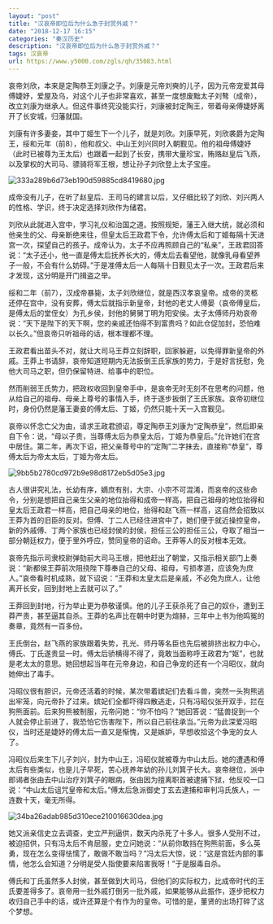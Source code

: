 ```yaml
---
layout: "post"
title: "汉哀帝即位后为什么急于封赏外戚？"
date: "2018-12-17 16:15"
categories: "秦汉历史"
description: "汉哀帝即位后为什么急于封赏外戚？"
tags: 汉哀帝
url: https://www.y5000.com/zgls/qh/35083.html
---
```






哀帝刘欣，本来是定陶恭王刘康之子。刘康是元帝刘奭的儿子，因为元帝宠爱其母傅婕妤，爱屋及乌，对这个儿子也非常喜欢，甚至一度想废黜太子刘骜（成帝），改立刘康为继承人。但这件事终究没能实行，刘康被封定陶王，带着母亲傅婕妤离开了长安城，归藩就国。

刘康有许多妻妾，其中丁姬生下一个儿子，就是刘欣。刘康早死，刘欣袭爵为定陶王，绥和元年（前8），他和叔父、中山王刘兴同时入朝觐见。他的祖母傅婕妤（此时已被尊为王太后）也跟着一起到了长安，携带大量珍宝，贿赂赵皇后飞燕，以及掌权的大司马、骠骑将军王根，想让孙子刘欣登上太子宝座。

![333a289b6d73eb190d59885cd8419680.jpg](https://img.y5000.com/uploads/allimg/181018/333a289b6d73eb190d59885cd8419680.jpg)

成帝没有儿子，在听了赵皇后、王司马的建言以后，又仔细比较了刘欣、刘兴两人的性格、学识，终于决定选择刘欣作为储君。

刘欣从此就进入宫中，学习礼仪和治国之道。按照规矩，藩王入继大统，就必须和他亲生的父、母亲断绝来往，但皇太后王政君下令，允许傅太后和丁姬每隔十天进宫一次，探望自己的孩子。成帝认为，太子不应再照顾自己的“私亲”，王政君回答说：“太子还小，他一直是傅太后抚养长大的，傅太后去看望他，就像乳母看望养子一般，不会有什么妨碍。”于是准傅太后一人每隔十日觐见太子一次。王政君后来才发现，这分明是开门揖盗之举。

绥和二年（前7），汉成帝暴毙，太子刘欣继位，就是西汉孝哀皇帝。成帝的灵柩还停在宫中，没有安葬，傅太后就指示新皇帝，封他的老丈人傅晏（哀帝傅皇后，是傅太后的堂侄女）为孔乡侯，封他的舅舅丁明为阳安侯。太子太傅师丹劝哀帝说：“天下是陛下的天下啊，您的亲戚还怕得不到富贵吗？如此仓促加封，恐怕难以长久。”但哀帝只听祖母的话，根本理都不理。

王政君看出苗头不对，就让大司马王莽立刻辞职，回家躲避，以免得罪新皇帝的外戚。王莽上书请辞，哀帝知道短期内无法扳倒王氏家族的势力，于是好言抚慰，免他大司马之职，但仍保留特进、给事中的职位。

然而削弱王氏势力，把政权收回到皇帝手中，是哀帝无时无刻不在思考的问题，他从给自己的祖母、母亲上尊号的事情入手，终于逐步扳倒了王氏家族。哀帝初继位时，身份仍然是藩王妻妾的傅太后、丁姬，仍然只能十天一入宫觐见。

哀帝以怀念亡父为由，请求王政君颁诏，尊定陶恭王刘康为“定陶恭皇”，然后即亲自下令：说，“母以子贵，当尊傅太后为恭皇太后，丁姬为恭皇后。”允许她们在宫中居住。第二年，再次下诏，把父亲尊号中的“定陶”二字抹去，直接称“恭皇”，尊傅太后为帝太太后，丁姬为帝太后。

![9bb5b2780cd972b9e98d8172eb5d05e3.jpg](https://img.y5000.com/uploads/allimg/181018/9bb5b2780cd972b9e98d8172eb5d05e3.jpg)

古人很讲究礼法，长幼有序，嫡庶有别，大宗、小宗不可混淆，而哀帝的这些命令，分别是想把自己亲生父亲的地位抬得和成帝一样高，把自己祖母的地位抬得和皇太后王政君一样高，把自己母亲的地位，抬得和赵飞燕一样高，这自然会招致以王莽为首的旧臣的反对。但傅、丁二人已经住进宫中了，她们便于就近操控皇帝，新的外戚傅、丁两个家族也已经封侯的封侯，担任三公的担任三公，夺取了相当一部分朝廷权力，便于里外呼应，赞同皇帝的诏命。王莽等人的反对根本无效。

哀帝先指示司隶校尉弹劾前大司马王根，把他赶出了朝堂，又指示相关部门上奏说：“新都侯王莽前次阻挠陛下尊奉自己的父母、祖母，亏损孝道，应该免为庶人。”哀帝看时机成熟，就下诏说：“王莽和太皇太后是亲戚，不必免为庶人，让他离开长安，回到封地上去就可以了。”

王莽回到封地，行为举止更为恭敬谨慎。他的儿子王获杀死了自己的奴仆，遭到王莽严责，甚至逼其自杀。王莽的名声比在朝中时更为煊赫，三年中上书为他鸣冤的奏章，竟然有一百多份。

王氏倒台，赵飞燕的家族跟着失势，孔光、师丹等名臣也先后被排挤出权力中心，傅氏、丁氏遂贵显一时。傅太后骄横得不得了，竟敢当面称呼王政君为“妪”，也就是老太太的意思。她回想起当年在元帝身边，和自己争宠的还有一个冯昭仪，就向她伸出了毒手。

冯昭仪很有胆识，元帝还活着的时候，某次带着嫔妃们去看斗兽，突然一头狗熊逃出牢笼，向元帝扑了过来。嫔妃们全都吓得四散逃走，只有冯昭仪张开双手，拦在狗熊面前。后来狗熊被制服，元帝问她：“你不怕吗？”她回答说：“猛兽捉到一个人就会停止前进了，我恐怕它伤害陛下，所以自己前往承当。”元帝为此深爱冯昭仪，当时还是婕妤的傅太后一直又是惭愧，又是嫉妒，早想收拾这个争宠的女人了。

冯昭仪后来生下儿子刘兴，封为中山王，冯昭仪就被尊为中山太后。她的遭遇和傅太后有些类似，也是儿子早死，苦心抚养年幼的孙儿刘箕子长大。哀帝继位，派中郎谒者张由去中山治疗刘箕子的眼病，张由因为擅离职首被逮捕下狱，他反咬一口说：“中山太后诅咒皇帝和太后。”傅太后急派御史丁玄去逮捕和审判冯氏族人，一连数十天，毫无所得。

![34ba26adab985d310ece210016630dea.jpg](https://img.y5000.com/uploads/allimg/181018/34ba26adab985d310ece210016630dea.jpg)

她又派亲信史立去调查，史立严刑逼供，数天内杀死了十多人。很多人受刑不过，被迫招供，只有冯太后不肯屈服，史立问她说：“从前你敢挡在狗熊前面，多么英勇，现在怎么变得怯懦了，敢做不敢当吗？”冯太后大惊，说：“这是宫廷内部的事情，他怎么会知道？分明是受人指使要来陷害我呀！”于是服毒自杀。

傅氏和丁氏虽然多人封侯，甚至做到大司马，但他们的实际权力，比成帝时代的王氏要差得多了。哀帝用一批外戚打倒另一批外戚，如果能够从此振作，逐步把权力收归自己手中的话，或许还算是个有作为的皇帝。可惜的是，董贤的出场打碎了这个梦想。

